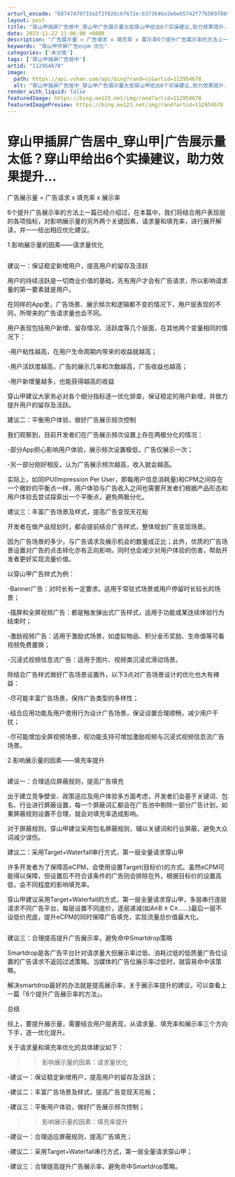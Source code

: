 ```yaml
---
arturl_encode: "68747470733a2f2f626c6f672e:6373646e2e6e65742f77656978696e5f32393138353439332f:61727469636c652f64657461696c732f313132393534363738"
layout: post
title: "穿山甲插屏广告居中_穿山甲广告展示量太低穿山甲给出6个实操建议,助力效果提升..."
date: 2023-11-22 11:06:00 +0800
description: "广告展示量 = 广告请求 x 填充率 x 展示率6个提升广告展示率的方法上一篇已经介绍过，在本篇中，"
keywords: "穿山甲开屏广告ecpm 优化"
categories: ['未分类']
tags: ['穿山甲插屏广告居中']
artid: "112954678"
image:
  path: https://api.vvhan.com/api/bing?rand=sj&artid=112954678
  alt: "穿山甲插屏广告居中_穿山甲广告展示量太低穿山甲给出6个实操建议,助力效果提升..."
render_with_liquid: false
featuredImage: https://bing.ee123.net/img/rand?artid=112954678
featuredImagePreview: https://bing.ee123.net/img/rand?artid=112954678
---
```


# 穿山甲插屏广告居中\_穿山甲|广告展示量太低？穿山甲给出6个实操建议，助力效果提升...

广告展示量 = 广告请求 x 填充率 x 展示率

6个提升广告展示率的方法上一篇已经介绍过，在本篇中，我们将结合用户表现层的各项指标，对影响展示量的另外两个关键因素，请求量和填充率，进行展开解读，并一一给出相应优化建议。

1.影响展示量的因素——请求量优化

![]()

建议一：保证稳定新增用户，提高用户的留存及活跃

用户的持续活跃是一切商业价值的基础，先有用户才会有广告请求，所以影响请求量的第一要素就是用户。

在同样的App里，广告场景、展示频次和逻辑都不变的情况下，用户层表现的不同，所带来的广告请求量也会不同。

用户表现包括用户新增、留存情况、活跃度等几个层面，在其他两个变量相同的情况下：

-用户粘性越高，在用户生命周期内带来的收益就越高；

-用户活跃度越高，广告的展示几率和次数越高，广告收益也越高；

-用户新增量越多，也能获得越高的收益

穿山甲建议大家务必对各个细分指标逐一优化排查，保证稳定的用户新增，并致力提升用户的留存及活跃。

建议二：平衡用户体验，做好广告展示频次控制

我们观察到，目前开发者们在广告展示频次设置上存在两极分化的情况：

-部分App担心影响用户体验，展示频次设置极低，广告仅展示一次；

-另一部分刚好相反，认为广告展示频次越高，收入就会越高。

实际上，如同IPU(Impression Per User，即每用户信息消耗量)和CPM之间存在一个微妙的平衡点一样，用户体验与广告收入之间也需要开发者们根据产品形态和用户体验去尝试探索出一个平衡点，避免两极分化。

建议三：丰富广告场景及样式，提高广告变现天花板

开发者在做产品规划时，都会提前结合广告样式，整体规划广告变现场景。

因为广告场景的多少，与广告请求及展示机会的数量成正比；此外，优质的广告场景设置对广告的点击转化亦有正向影响，同时也会减少对用户体验的伤害，帮助开发者更好实现流量价值。

以穿山甲广告样式为例：

-Banner广告：对时长有一定要求，适用于常驻式场景或用户停留时长较长的场景；

-插屏和全屏视频广告：都是触发弹出式广告样式，适用于功能或某连续体验行为结束时；

-激励视频广告：适用于激励式场景，如虚拟物品、积分金币奖励、生命值等可看视频免费置换；

-沉浸式视频信息流广告：适用于图片、视频类沉浸式滑动场景。

除结合广告样式做好广告场景设置外，以下3点对广告场景设计的优化也大有裨益：

-尽可能丰富广告场景，保持广告类型的多样性；

-结合应用功能及用户使用行为设计广告场景，保证设置合理顺畅，减少用户干扰；

-尽可能增加全屏视频场景，视功能支持可增加激励视频与沉浸式视频信息流广告场景。

2.影响展示量的因素——填充率提升

![]()

建议一：合理适应屏蔽规则，提高广告填充

出于建立竞争壁垒、政策适应及用户体验多方面考虑，开发者们会基于关键词、包名、行业进行屏蔽设置，每一个屏蔽词汇都会在广告池中剔除一部分广告计划，如果屏蔽规则设置不合理，就会对填充率造成影响。

对于屏蔽规则，穿山甲建议采用包名屏蔽规则，辅以关键词和行业屏蔽，避免大众词减少误伤。

建议二：采用Target+Waterfall串行方式，第一层全量请求穿山甲

许多开发者为了保障高eCPM，会使用设置Target(目标价)的方式。虽然eCPM可能得以保障，但设置后不符合该条件的广告则会排除在外，根据目标价的设置高低，会不同程度的影响填充率。

穿山甲建议采用Target+Waterfall的方式，第一层全量请求穿山甲，多层串行逐层请求不同广告平台，每层设置不同底价，逐层递减(如A≥B ≥ C≥……)最后一层不设低价兜底，提升eCPM的同时保障广告填充，实现流量总价值最大化。

![]()

建议三：合理提高提升广告展示率，避免命中Smartdrop策略

Smartdrop是各广告平台针对请求量大但展示率过低、消耗过低的低质量广告位设置的广告请求不返回过滤策略。当媒体的广告位展示率过低时，就容易命中该策略。

解决smartdrop最好的办法就是提高展示率，关于展示率提升的建议，可以查看上一篇「6个提升广告展示率的方法」。

总结

综上，要提升展示量，需要结合用户层表现，从请求量、填充率和展示率三个方向下手，逐一优化提升。

关于请求量和填充率优化的具体建议如下：

>>影响展示量的因素：请求量优化

-建议一：保证稳定新增用户，提高用户的留存及活跃；

-建议二：丰富广告场景及样式，提高广告变现天花板；

-建议三：平衡用户体验，做好广告展示频次控制；

>>影响展示量的因素：填充率提升

-建议一：合理适应屏蔽规则，提高广告填充；

-建议二：采用Target+Waterfall串行方式，第一层全量请求穿山甲；

-建议三：合理提高提升广告展示率，避免命中Smartdrop策略。